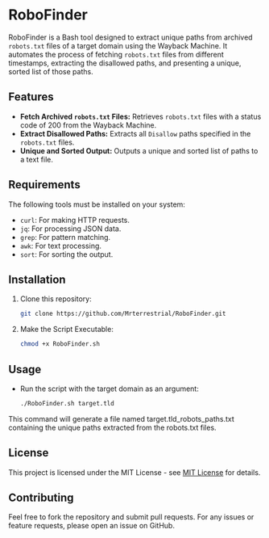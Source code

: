 # RoboFinder

RoboFinder is a Bash tool designed to extract unique paths from archived `robots.txt` files of a target domain using the Wayback Machine. It automates the process of fetching
`robots.txt` files from different timestamps, extracting the disallowed paths, and presenting a unique, sorted list of those paths.

## Features

- **Fetch Archived `robots.txt` Files:** Retrieves `robots.txt` files with a status code of 200 from the Wayback Machine.
- **Extract Disallowed Paths:** Extracts all `Disallow` paths specified in the `robots.txt` files.
- **Unique and Sorted Output:** Outputs a unique and sorted list of paths to a text file.

## Requirements

The following tools must be installed on your system:

- `curl`: For making HTTP requests.
- `jq`: For processing JSON data.
- `grep`: For pattern matching.
- `awk`: For text processing.
- `sort`: For sorting the output.

## Installation

1. Clone this repository:

   ```bash
   git clone https://github.com/Mrterrestrial/RoboFinder.git
   ```

2. Make the Script Executable:

    ```bash
    chmod +x RoboFinder.sh
    ```

## Usage

- Run the script with the target domain as an argument:

    ```bash
    ./RoboFinder.sh target.tld
    ```
This command will generate a file named target.tld_robots_paths.txt containing the unique paths extracted from the robots.txt files.

## License

This project is licensed under the MIT License - see [MIT License](https://opensource.org/licenses/MIT) for details.


## Contributing

Feel free to fork the repository and submit pull requests. For any issues or feature requests, please open an issue on GitHub.



